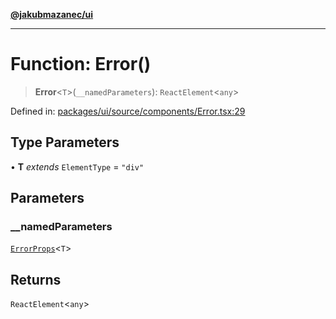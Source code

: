 [**@jakubmazanec/ui**](../README.md)

---

# Function: Error()

> **Error**\<`T`\>(`__namedParameters`): `ReactElement`\<`any`\>

Defined in:
[packages/ui/source/components/Error.tsx:29](https://github.com/jakubmazanec/tools/blob/412167e80a7675933e43d5220a19d05130301e2d/packages/ui/source/components/Error.tsx#L29)

## Type Parameters

• **T** _extends_ `ElementType` = `"div"`

## Parameters

### \_\_namedParameters

[`ErrorProps`](../type-aliases/ErrorProps.md)\<`T`\>

## Returns

`ReactElement`\<`any`\>
